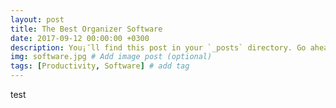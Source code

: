 ```yaml
---
layout: post
title: The Best Organizer Software
date: 2017-09-12 00:00:00 +0300
description: You¡¯ll find this post in your `_posts` directory. Go ahead and edit it and re-build the site to see your changes. # Add post description (optional)
img: software.jpg # Add image post (optional)
tags: [Productivity, Software] # add tag
---
```


test
